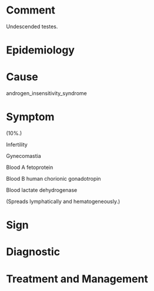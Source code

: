 # Comment

Undescended testes.

# Epidemiology

# Cause

androgen_insensitivity_syndrome

# Symptom

(10%.)

Infertility

Gynecomastia

Blood A fetoprotein

Blood B human chorionic gonadotropin

Blood lactate dehydrogenase

(Spreads lymphatically and hematogeneously.)

# Sign

# Diagnostic

# Treatment and Management
